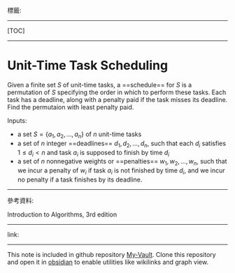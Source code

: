 標籤: 

---

[TOC]

---

# Unit-Time Task Scheduling

Given a finite set $S$ of unit-time tasks, a ==schedule== for $S$ is a permutation of $S$ specifying the order in which to perform these tasks. Each task has a deadline, along with a penalty paid if the task misses its deadline. Find the permutaion with least penalty paid.

Inputs:

- a set $S = \{a_1, a_2, \dots, a_n\}$ of $n$ unit-time tasks
- a set of $n$ integer ==deadlines== $d_1, d_2, \dots, d_n$, such that each $d_i$ satisfies $1 \leq d_i < n$ and task $a_i$ is supposed to finish by time $d_i$
- a set of $n$ nonnegative weights or ==penalties== $w_1, w_2, \dots, w_n$, such that we incur a penalty of $w_i$ if task $a_i$ is not finished by time $d_i$, and we incur no penalty if a task finishes by its deadline.

---

參考資料:

Introduction to Algorithms, 3rd edition

---

link:


---

This note is included in github repository [My-Vault](https://github.com/LittleD3092/My-Vault.git). Clone this repository and open it in [obsidian](https://obsidian.md/) to enable utilities like wikilinks and graph view.